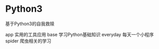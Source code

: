 # Python3
基于Python3的自我救赎

app        实用的工具应用
base       学习Python基础知识
everyday   每天一个小程序
spider     爬虫相关的学习
